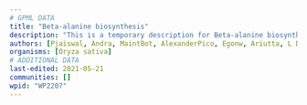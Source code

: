 ```yaml
---
# GPML DATA
title: "Beta-alanine biosynthesis"
description: "This is a temporary description for Beta-alanine biosynthesis"
authors: [Pjaiswal, Andra, MaintBot, AlexanderPico, Egonw, Ariutta, L Dupuis, Eweitz]
organisms: [Oryza sativa]
# ADDITIONAL DATA
last-edited: 2021-05-21
communities: []
wpid: "WP2207"
---
```

